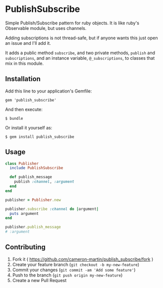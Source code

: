 # PublishSubscribe

Simple Publish/Subscribe pattern for ruby objects. It is like ruby's Observable module, but uses channels.

Adding subscriptions is not thread-safe, but if anyone wants this just open an issue and I'll add it.

It adds a public method `subscribe`, and two private methods, `publish` and `subscriptions`,
and an instance variable, `@_subscriptions`, to classes that mix in this module.

## Installation

Add this line to your application's Gemfile:

    gem 'publish_subscribe'

And then execute:

    $ bundle

Or install it yourself as:

    $ gem install publish_subscribe

## Usage

```ruby
class Publisher
  include PublishSubscribe

  def publish_message
    publish :channel, :argument
  end
end

publisher = Publisher.new

publisher.subscribe :channel do |argument|
  puts argument
end

publisher.publish_message
# :argument
```

## Contributing

1. Fork it ( https://github.com/cameron-martin/publish_subscribe/fork )
2. Create your feature branch (`git checkout -b my-new-feature`)
3. Commit your changes (`git commit -am 'Add some feature'`)
4. Push to the branch (`git push origin my-new-feature`)
5. Create a new Pull Request
